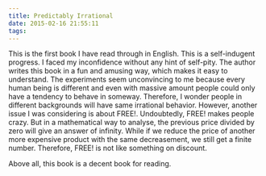 ```yaml
---
title: Predictably Irrational
date: 2015-02-16 21:55:11
tags:
---
```


This is the first book I have read through in English. This is a self-indugent progress. I faced my inconfidence without any hint of self-pity. The author writes this book in a fun and amusing way, which makes it easy to understand. The experiments seem unconvincing to me because every human being is different and even with massive amount people could only have a tendency to behave in someway. Therefore, I wonder people in different backgrounds will have same irrational behavior. However, another issue I was considering is about FREE!. Undoubtedly, FREE! makes people crazy. But in a mathematical way to analyse, the previous price divided by zero will give an answer of infinity. While if we reduce the price of another more expensive product with the same decreasement, we still get a finite number. Therefore, FREE! is not like something on discount.

Above all, this book is a decent book for reading.
